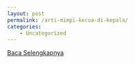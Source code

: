 ```yaml
---
layout: post
permalink: /arti-mimpi-kecoa-di-kepala/
categories:
    - Uncategorized
---
```


[Baca Selengkapnya](/06)
